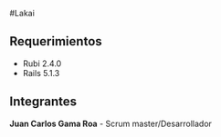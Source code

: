 #Lakai

## Requerimientos

* Rubi 2.4.0
* Rails 5.1.3

## Integrantes

__Juan Carlos Gama Roa__ - Scrum master/Desarrollador

